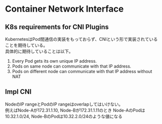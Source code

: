 # Container Network Interface


## K8s requirements for CNI Plugins

KubernetesはPod間通信の実装をもっておらず、CNIという形で実装されていることを期待している。  
具体的に期待していることは以下。

1. Every Pod gets its own unique IP address.
2. Pods on same node can communicate with that IP address.
3. Pods on different node can communicate with that IP address without NAT


## Impl CNI

NodeのIP rangeとPodのIP rangeはoverlapしてはいけない。  
例えばNode-Aが172.31.1.10, Node-Bが172.31.1.11のとき
Node-AのPodは10.32.1.0/24, Node-BのPodは10.32.2.0/24のような値になる
